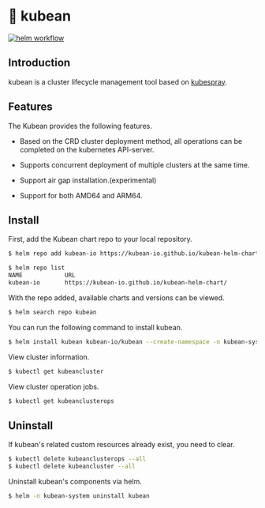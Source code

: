 # :seedling: kubean

[![helm workflow](https://github.com/kubean-io/kubean-helm-chart/actions/workflows/helm-release.yaml/badge.svg)](https://github.com/kubean-io/kubean-helm-chart/actions/workflows/helm-release.yaml)

## Introduction

kubean is a cluster lifecycle management tool based on [kubespray](https://github.com/kubernetes-sigs/kubespray).

## Features

The Kubean provides the following features.

* Based on the CRD cluster deployment method, all operations can be completed on the kubernetes API-server.

* Supports concurrent deployment of multiple clusters at the same time.

* Support air gap installation.(experimental)

* Support for both AMD64 and ARM64.

## Install

First, add the Kubean chart repo to your local repository.
``` bash
$ helm repo add kubean-io https://kubean-io.github.io/kubean-helm-chart/

$ helm repo list
NAME          	URL
kubean-io     	https://kubean-io.github.io/kubean-helm-chart/
```

With the repo added, available charts and versions can be viewed.
``` bash
$ helm search repo kubean
```

You can run the following command to install kubean.
``` bash
$ helm install kubean kubean-io/kubean --create-namespace -n kubean-system
```

View cluster information.
``` bash
$ kubectl get kubeancluster
```

View cluster operation jobs.
``` bash
$ kubectl get kubeanclusterops
```

## Uninstall

If kubean's related custom resources already exist, you need to clear.
``` bash
$ kubectl delete kubeanclusterops --all
$ kubectl delete kubeancluster --all
```

Uninstall kubean's components via helm.
``` bash
$ helm -n kubean-system uninstall kubean
```
